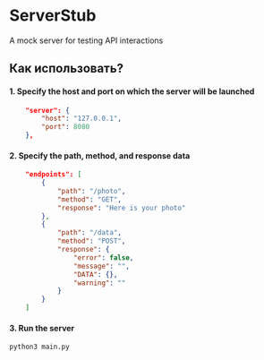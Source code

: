 # ServerStub
A mock server for testing API interactions

## Как использовать?
#### 1. Specify the host and port on which the server will be launched
````json
    "server": {
        "host": "127.0.0.1",
        "port": 8080
    },
````
#### 2. Specify the path, method, and response data
````json
    "endpoints": [
        {
            "path": "/photo",
            "method": "GET",
            "response": "Here is your photo"
        },
        {
            "path": "/data",
            "method": "POST",
            "response": {
                "error": false,
                "message": "",
                "DATA": {},
                "warning": ""
            }
        }
    ]
````
#### 3. Run the server
````bash
python3 main.py
````
